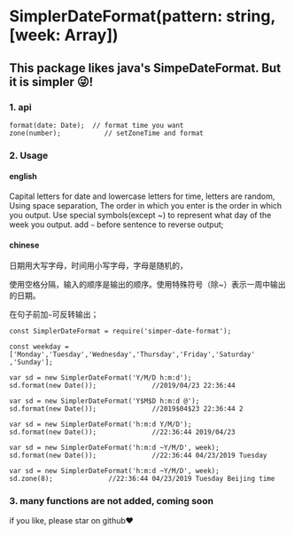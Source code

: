 # SimplerDateFormat(pattern: string,[week: Array<string>])

## This package likes java's SimpeDateFormat. But it is simpler 😜!

### 1. api 
    format(date: Date);  // format time you want
    zone(number);           // setZoneTime and format

### 2. Usage
#### english

Capital letters for date and lowercase letters for time,  letters are random,
Using space separation, The order in which you enter is the order in which you output. Use special symbols(except ~) to represent what day of the week you output.
add `~` before sentence to reverse output;

#### chinese 
日期用大写字母，时间用小写字母，字母是随机的，

使用空格分隔，输入的顺序是输出的顺序。使用特殊符号（除~）表示一周中输出的日期。

在句子前加`~`可反转输出；

```
const SimplerDateFormat = require('simper-date-format');

const weekday = ['Monday','Tuesday','Wednesday','Thursday','Friday','Saturday' ,'Sunday'];

var sd = new SimplerDateFormat('Y/M/D h:m:d');
sd.format(new Date());              //2019/04/23 22:36:44

var sd = new SimplerDateFormat('Y$M$D h:m:d @');
sd.format(new Date());              //2019$04$23 22:36:44 2

var sd = new SimplerDateFormat('h:m:d Y/M/D');
sd.format(new Date());              //22:36:44 2019/04/23

var sd = new SimplerDateFormat('h:m:d ~Y/M/D', week);
sd.format(new Date());              //22:36:44 04/23/2019 Tuesday

var sd = new SimplerDateFormat('h:m:d ~Y/M/D', week);
sd.zone(8);              //22:36:44 04/23/2019 Tuesday Beijing time

```

### 3. many functions are not added, coming soon

if you like, please star on github❤


